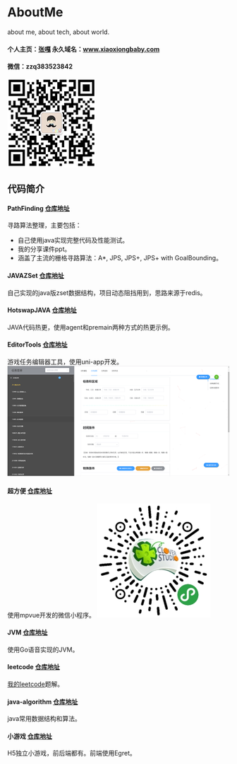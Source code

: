 # AboutMe
about me, about tech, about world.

#### 个人主页：[张嘎](http://zhangga.me) 永久域名：www.xiaoxiongbaby.com
#### 微信：zzq383523842
![微信二维码](https://github.com/zhangga/AboutMe/blob/master/image/vx.png)

## 代码简介
#### PathFinding [仓库地址](https://github.com/zhangga/PathFinding)
寻路算法整理，主要包括：  
 * 自己使用java实现完整代码及性能测试。  
 * 我的分享课件ppt。  
 * 涵盖了主流的栅格寻路算法：A*, JPS, JPS+, JPS+ with GoalBounding。  

#### JAVAZSet [仓库地址](https://github.com/zhangga/JAVAZSet)
自己实现的java版zset数据结构，项目动态阻挡用到，思路来源于redis。

#### HotswapJAVA [仓库地址](https://github.com/zhangga/HotswapJAVA)
JAVA代码热更，使用agent和premain两种方式的热更示例。  

#### EditorTools [仓库地址](https://github.com/zhangga/EditorTools)
游戏任务编辑器工具，使用uni-app开发。  
![示例图片](https://github.com/zhangga/AboutMe/blob/master/image/editor.png)

#### 超方便 [仓库地址](https://github.com/zhangga/mpvue)
使用mpvue开发的微信小程序。
![小程序二维码](https://raw.githubusercontent.com/zhangga/mpvue/master/wxxcx.jpg)

#### JVM [仓库地址](https://github.com/zhangga/QJvm)
使用Go语音实现的JVM。

#### leetcode [仓库地址](https://github.com/zhangga/leetcode)
[我的leetcode](https://leetcode.com/zhangga/)题解。

#### java-algorithm [仓库地址](https://github.com/zhangga/java-algorithm)
java常用数据结构和算法。

#### 小游戏 [仓库地址](https://github.com/zhangga/MyGame)
H5独立小游戏，前后端都有。前端使用Egret。
